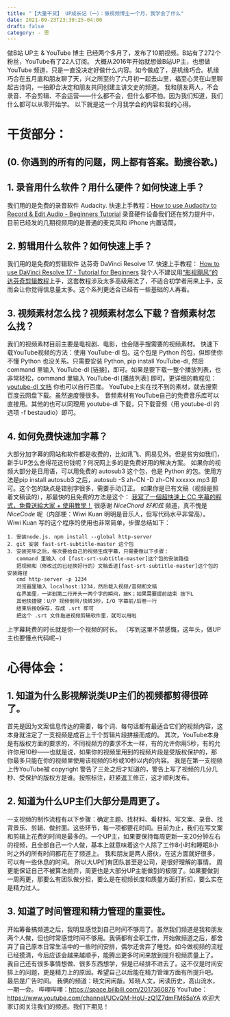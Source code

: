 ```yaml
---
title: "【大量干货】 UP成长记（一）：做视频博主一个月，我学会了什么"
date: 2021-09-23T23:39:25-04:00
draft: false
category: - 思
---
```


做B站 UP主 & YouTube 博主 已经两个多月了，发布了10期视频。B站有了272个粉丝，YouTube有了22人订阅。 
大概从2016年开始就想做B站UP主，也想做 YouTube 频道，只是一直没决定好做什么内容。如今做成了，是机缘巧合。机缘巧合在五月底和朋友聊了天，兴之所至约了六月初一起去山里，福至心灵在山里聊起古诗词，一拍即合决定和朋友共同创建主讲文史的频道。
我和朋友两人，不会录音、不会剪辑、不会运营——什么都不会，但什么都不怕。因为我们知道，我们什么都可以从零开始学。
以下就是这一个月我学会的内容和我的心得。
# 干货部分：
## (0. 你遇到的所有的问题，网上都有答案。勤搜谷歌。)
## 1. 录音用什么软件？用什么硬件？如何快速上手？
我们用的是免费的录音软件 Audacity. 快速上手教程：[How to use Audacity to Record & Edit Audio - Beginners Tutorial](https://www.youtube.com/watch?v=yzJ2VyYkmaA)
录音硬件设备我们还在努力提升中，目前已经发的几期视频用的是普通的麦克风和 iPhone 内置话筒。
## 2. 剪辑用什么软件？如何快速上手？
我们用的是免费的剪辑软件 达芬奇 DaVinci Resolve 17. 快速上手教程： [How to use DaVinci Resolve 17 - Tutorial for Beginners](https://www.youtube.com/watch?v=UguJiz9AYM8)
我个人不建议用[“影视飓风”的达芬奇剪辑教程](https://www.bilibili.com/video/BV1B7411A7M1)上手，这套教程涉及太多高级用法了，不适合初学者用来上手，反而会让你觉得信息量太多。这个系列更适合已经有一些基础的人再看。
## 3. 视频素材怎么找？视频素材怎么下载？音频素材怎么找？
我们的视频素材目前主要是电视剧、电影，也会随手搜需要的视频素材。
快速下载YouTube视频的方法：使用 YouTube-dl 包。这个包是 Python 的包，但即使你不懂 Python 也没关系。只需要安装 Python, pip install YouTube-dl, 然后 command 里输入 YouTube-dl [链接]，即可。如果是要下载一整个播放列表，也非常轻松，command 里输入 YouTube-dl [播放列表] 即可。更详细的教程见：[youtube-dl 文档](https://github.com/ytdl-org/youtube-dl) 你也可以自行百度。
YouTube上实在找不到的素材，就去搜索百度云网盘下载。虽然速度慢很多。
音频素材有YouTube自己的免费音乐库可以直接用。其他的也可以同理用 youtube-dl 下载，只下载音频（用 youtube-dl 的选项 -f bestaudio）即可。
## 4. 如何免费快速加字幕？
大部分加字幕的网站和软件都是收费的，比如讯飞、网易见外。但是贫穷如我们，新手UP怎么舍得花这份钱呢？何况网上多的是免费好用的解决方案。
如果你的视频大部分是日用语，可以用免费的  autosub3  这个包，也是 Python 的包。使用方法是pip install autosub3 之后，autosub -S zh-CN -D zh-CN xxxxxx.mp3 即可。这个包的缺点是错别字很多，需要手动订正。
如果你是已有文稿（视频是照着文稿读的），那最快的且免费的方法是这个： [我寫了一個超快速上 CC 字幕的程式，免費送給大家 + 使用教學！](https://www.youtube.com/watch?v=Ath3BX9DBRs) 很感谢 *NiceChord 好和弦* 频道，真不愧是 *NiceCode* 呢（内部梗：Wiwi Kuan 明明是音乐人，但写代码水平非常高）。
Wiwi Kuan 写的这个程序的使用也非常简单，步骤总结如下：

    1. 安装node.js. npm install --global http-server
    2. git 安装 fast-srt-subtitle-master 这个包
    3. 安装完毕之后，每次要给自己的视频生成字幕，只需要做以下步骤：
       command 里输入 cd [fast-srt-subtitle-master]这个包的安装路径
       把视频和（修改过的已经换好行的）文稿丢进[fast-srt-subtitle-master]这个包的安装路径
       cmd http-server -p 1234
       浏览器里输入 localhost:1234，然后载入视频/音频和文稿
       在界面里，一讲到第二行开头一两个字的瞬间，按K；如果需要提前结束 按下L
       其他快捷键：U/P 视频倒带/快转3秒，I/O 字幕前/后卷一行
       结束后按Q保存，存成 .srt 即可
       把这个 .srt 文件拖进视频剪辑软件里，就可以用啦

上字幕耗费的时长就是你一个视频的时长。
（写到这里不禁感慨，这年头，做UP主也要懂点代码呢~）
# 心得体会：
## 1. 知道为什么影视解说类UP主们的视频都剪得很碎了。
首先是因为文案信息传达的需要，每个词、每句话都有最适合它们的视频内容，这本身就注定了一支视频是成百上千个剪辑片段拼接而成的。
其次，YouTube本身是有版权方面的要求的，不同视频方的要求不太一样，有的允许你用5秒，有的允许你用10秒——也就是说，如果你的视频里用到的视频片段是受版权保护的，那你最多只能在你的视频里使用该视频的5秒或10秒以内的内容。
我是在第一支视频上传YouTube被 copyright 警告了三处之后才知道的，警告上写了视频的几分几秒、受保护的版权方是谁。按照标注，赶紧返工修正，这才顺利发布。
## 2. 知道为什么UP主们大部分是周更了。
一支视频的制作流程有以下步骤：确定主题、找材料、看材料、写文案、录音、找背景乐、剪辑、做封面。这些环节，每一项都要花时间。目前为止，我们在写文案和剪辑上花费的时间是最多的。一个UP主，如果要保持每周更新一支20分钟左右的视频，且全部自己一个人做，基本上就意味着这个人除了工作8小时和睡眠8小时之外的所有时间都花在了频道上。
我和朋友是两人搭伙，在这方面就好很多，可以有一些休息的时间。
所以大UP们有团队甚至是公司，是很好理解的事情。
周更能保证自己不被算法抛弃，周更也是大部分UP主能做到的极限了。如果要做到一周两更，那要么有团队做分担，要么是在视频长度和质量方面打折扣，要么实在是精力过人。
## 3. 知道了时间管理和精力管理的重要性。
开始筹备搞频道之后，我明显感觉到自己时间不够用了。虽然我们频道是我和朋友两个人做，但也时常感觉时间不够用。我俩都有全职工作，开始做频道之后，都舍弃了自己原本日常生活中的一些时间安排，偶尔还舍弃了睡觉。如今做视频的流程已经摸清，今后应该会越来越顺手，能腾出更多时间来放到提升视频质量上了。
我自己还有很多事情想做、很多东西想学，但是已经排不进去了。这不仅是时间安排上的问题，更是精力上的原因。希望自己以后能在精力管理方面有所提升吧。
最后是广告时间。
我俩的频道：晓文闲闲敲。知晓人文，闲读历史，高山流水，一期一会。
哔哩哔哩：https://space.bilibili.com/2017360876
YouTube：https://www.youtube.com/channel/UCvQM-HoU-zQ1Z7dmFM65aYA
欢迎大家订阅关注我们的频道。我们下期见！
